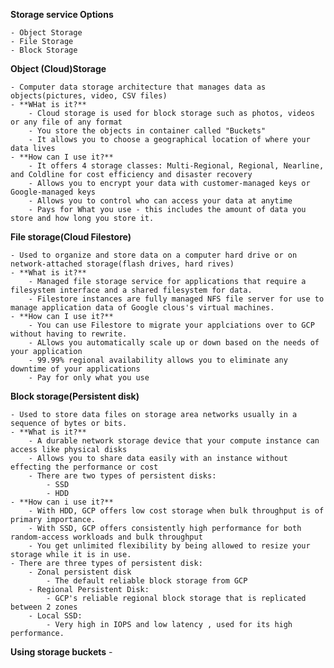 **Storage service Options**

    - Object Storage
    - File Storage
    - Block Storage

**Object (Cloud)Storage**

    - Computer data storage architecture that manages data as objects(pictures, video, CSV files)
    - **WHat is it?**    
        - Cloud storage is used for block storage such as photos, videos or any file of any format
        - You store the objects in container called "Buckets"
        - It allows you to choose a geographical location of where your data lives
    - **How can I use it?**
        - It offers 4 storage classes: Multi-Regional, Regional, Nearline, and Coldline for cost efficiency and disaster recovery
        - Allows you to encrypt your data with customer-managed keys or Google-managed keys
        - Allows you to control who can access your data at anytime
        - Pays for What you use - this includes the amount of data you store and how long you store it.

**File storage(Cloud Filestore)**

    - Used to organize and store data on a computer hard drive or on network-attached storage(flash drives, hard rives)
    - **What is it?**
        - Managed file storage service for applications that require a filesystem interface and a shared filesystem for data.
        - Filestore instances are fully managed NFS file server for use to manage application data of Google clous's virtual machines.
    - **How can I use it?**
        - You can use Filestore to migrate your applciations over to GCP without having to rewrite.
        - ALlows you automatically scale up or down based on the needs of your application
        - 99.99% regional availability allows you to eliminate any downtime of your applications
        - Pay for only what you use

**Block storage(Persistent disk)**

    - Used to store data files on storage area networks usually in a sequence of bytes or bits.
    - **What is it?**
        - A durable network storage device that your compute instance can access like physical disks
        - Allows you to share data easily with an instance without effecting the performance or cost
        - There are two types of persistent disks:
            - SSD
            - HDD
    - **How can i use it?**
        - With HDD, GCP offers low cost storage when bulk throughput is of primary importance.
        - With SSD, GCP offers consistently high performance for both random-access workloads and bulk throughput
        - You get unlimited flexibility by being allowed to resize your storage while it is in use.
    - There are three types of persistent disk:
        - Zonal persistent disk
            - The default reliable block storage from GCP
        - Regional Persistent Disk:
            - GCP's reliable regional block storage that is replicated between 2 zones
        - Local SSD:
            - Very high in IOPS and low latency , used for its high performance.
    
**Using storage buckets**
    - 